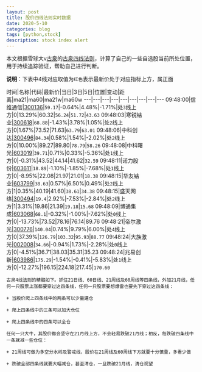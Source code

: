 ```yaml
---
layout: post
title: 股价四线法则实时数据
date: 2020-5-10
categories: blog
tags: [python,stock]
description: stock index alert
---
```



本文根据雪球大v[古泉](https://xueqiu.com/u/7148646888)的[古泉四线法则](https://xueqiu.com/7148646888/130498192)，计算了自己的一些自选股当前所处位置，用于持续追踪验证，帮助自己进行判断。

**说明**：下表中4线对应取值为`红色`表示最新价处于对应指标上方，属正面

时间|名称|代码|最新价|当日|3日|5日|位置|变动|距离|ma21|ma60|ma21w|ma60w
---|---|---|---|---|---|---|---|---
09:48:00|信维通信|[300136](https://xueqiu.com/S/SZ300136)|`59.17`|-0.64%|4.48%|-1.71%|处`3`线上方|0|13.29%|60.32|`56.24`|`51.72`|`43.63`
09:48:03|寒锐钴业|[300618](https://xueqiu.com/S/SZ300618)|`68.88`|-1.43%|3.78%|1.05%|处`2`线上方|0|1.67%|73.52|71.63|`63.79`|`63.01`
09:48:06|中科创达|[300496](https://xueqiu.com/S/SZ300496)|`84.34`|0.58%|1.54%|-2.02%|处`2`线上方|0|10.00%|89.27|89.80|`78.79`|`58.26`
09:48:08|中科曙光|[603019](https://xueqiu.com/S/SH603019)|`39.71`|0.71%|0.33%|-5.36%|处`1`线上方|0|-0.31%|43.52|44.14|41.62|`32.59`
09:48:11|诺力股份|[603611](https://xueqiu.com/S/SH603611)|`18.89`|-1.10%|-1.85%|-7.68%|处`1`线上方|0|-8.95%|22.08|21.97|21.01|`18.38`
09:48:15|华友钴业|[603799](https://xueqiu.com/S/SH603799)|`38.63`|0.57%|6.50%|0.49%|处`2`线上方|1|0.35%|40.19|41.60|`38.61`|`34.38`
09:48:15|盛天网络|[300494](https://xueqiu.com/S/SZ300494)|`19.4`|2.92%|-7.53%|-2.84%|处`2`线上方|1|3.31%|19.86|21.39|`19.18`|`15.68`
09:48:09|博通集成|[603068](https://xueqiu.com/S/SH603068)|`68.1`|-0.32%|-1.00%|-7.62%|处`0`线上方|0|-13.73%|73.52|78.16|76.14|89.76
09:48:21|帝尔激光|[300776](https://xueqiu.com/S/SZ300776)|`140.04`|0.74%|9.79%|6.00%|处`4`线上方|0|37.39%|`126.79`|`103.32`|`95.93`|`88.77`
09:48:24|大族激光|[002008](https://xueqiu.com/S/SZ002008)|`34.66`|-0.94%|1.73%|-2.28%|处`0`线上方|0|-4.51%|36.71|38.03|35.31|35.23
09:48:24|兆易创新|[603986](https://xueqiu.com/S/SH603986)|`175.29`|-1.54%|-0.41%|-5.83%|处`1`线上方|0|-12.27%|196.15|224.18|217.45|`170.60`

```
古泉4线法则的精髓如下。抓住21日线、60日线、21周线及60周线等四条线，外加21月线，任何一只股票上涨都要穿过这四条线，任何一只股票要想爆雷也要先下穿过这四条线：

+ 当股价爬上四条线中的两条可以少量建仓

+ 爬上四条线中的三条可以加大仓位

+ 爬上四条线中的四条可以全仓

任何一只大牛，其股价都会坚守在21月线上方，不会轻易跌破21月线；相反，每跌破四条线中一条就减一些仓位：

+ 21周线可做为多空分水岭及警戒线，股价在21周线及60周线下方就要十分慎重，多看少做

+ 跌破全部四条线就要大幅减仓，甚至清仓，一旦跌破21月线，清仓观望
```